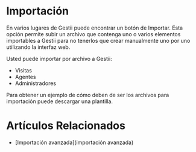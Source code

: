 # Importación

En varios lugares de Gestii puede encontrar un botón de Importar.
Esta opción permite subir un archivo que contenga uno o varios elementos
importables a Gestii para no tenerlos que crear manualmente uno por uno
utilizando la interfaz web.

Usted puede importar por archivo a Gestii:

* Visitas
* Agentes
* Administradores

Para obtener un ejemplo de cómo deben de ser los archivos para
importación puede descargar una plantilla.

# Artículos Relacionados

* [Importación avanzada](importación avanzada)
